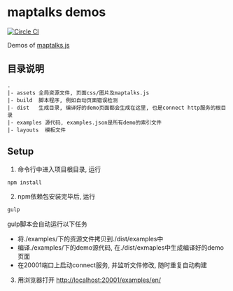 # maptalks demos

[![Circle CI](https://circleci.com/gh/MapTalks/maptalks-demo.svg?style=shield)](https://circleci.com/gh/MapTalks/maptalks-demo)

Demos of [maptalks.js](https://github.com/MapTalks/maptalks.js)

## 目录说明
```
.
|- assets 全局资源文件, 页面css/图片及maptalks.js
|- build  脚本程序, 例如自动页面错误检测
|- dist   生成目录, 编译好的demo页面都会生成在这里, 也是connect http服务的根目录
|- examples 源代码, examples.json是所有demo的索引文件
|- layouts  模板文件
```

## Setup
1. 命令行中进入项目根目录, 运行

  ```bash
  npm install
  ```
2. npm依赖包安装完毕后, 运行

  ```bash
  gulp
  ```
  gulp脚本会自动运行以下任务
  * 将./examples/下的资源文件拷贝到./dist/examples中
  * 编译./examples/下的demo源代码, 在./dist/exmaples中生成编译好的demo页面
  * 在20001端口上启动connect服务, 并监听文件修改, 随时重复自动构建
  
3. 用浏览器打开 [http://localhost:20001/examples/en/](http://localhost:20001/examples/en/)
